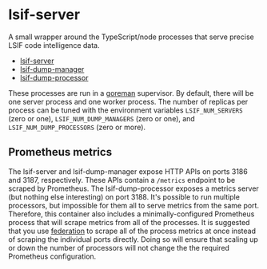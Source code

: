 # lsif-server

A small wrapper around the TypeScript/node processes that serve precise LSIF code intelligence data.

- [lsif-server](../../lsif/src/cmd/server/server.ts)
- [lsif-dump-manager](../../lsif/src/cmd/dump-manager/dump-manager.ts)
- [lsif-dump-processor](../../lsif/src/cmd/dump-processor/dump-processor.ts)

These processes are run in a [goreman](https://github.com/mattn/goreman) supervisor. By default, there will be one server process and one worker process. The number of replicas per process can be tuned with the environment variables `LSIF_NUM_SERVERS` (zero or one), `LSIF_NUM_DUMP_MANAGERS` (zero or one), and `LSIF_NUM_DUMP_PROCESSORS` (zero or more).

## Prometheus metrics

The lsif-server and lsif-dump-manager expose HTTP APIs on ports 3186 and 3187, respectively. These APIs contain a `/metrics` endpoint to be scraped by Prometheus. The lsif-dump-processor exposes a metrics server (but nothing else interesting) on port 3188. It's possible to run multiple processors, but impossible for them all to serve metrics from the same port. Therefore, this container also includes a minimally-configured Prometheus process that will scrape metrics from all of the processes. It is suggested that you use [federation](https://prometheus.io/docs/prometheus/latest/federation/) to scrape all of the process metrics at once instead of scraping the individual ports directly. Doing so will ensure that scaling up or down the number of processors will not change the the required Prometheus configuration.
